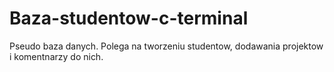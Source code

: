 # Baza-studentow-c-terminal
Pseudo baza danych. Polega na tworzeniu studentow, dodawania projektow i komentnarzy do nich.
